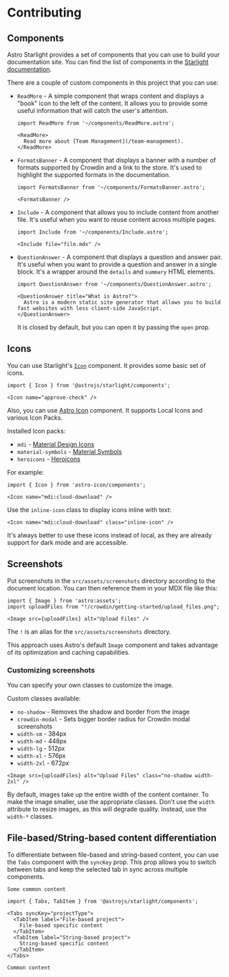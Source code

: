 # Contributing

## Components

Astro Starlight provides a set of components that you can use to build your documentation site. You can find the list of components in the [Starlight documentation](https://starlight.astro.build/guides/components/).

There are a couple of custom components in this project that you can use:

- `ReadMore` - A simple component that wraps content and displays a "book" icon to the left of the content. It allows you to provide some useful information that will catch the user's attention.

  ```mdx
  import ReadMore from '~/components/ReadMore.astro';

  <ReadMore>
    Read more about [Team Management](/team-management).
  </ReadMore>
  ```

- `FormatsBanner` - A component that displays a banner with a number of formats supported by Crowdin and a link to the store. It's used to highlight the supported formats in the documentation.

  ```mdx
  import FormatsBanner from '~/components/FormatsBanner.astro';

  <FormatsBanner />
  ```

- `Include` - A component that allows you to include content from another file. It's useful when you want to reuse content across multiple pages.

  ```mdx
  import Include from '~/components/Include.astro';

  <Include file="file.mdx" />
  ```

- `QuestionAnswer` - A component that displays a question and answer pair. It's useful when you want to provide a question and answer in a single block. It's a wrapper around the `details` and `summary` HTML elements.

  ```mdx
  import QuestionAnswer from '~/components/QuestionAnswer.astro';

  <QuestionAnswer title="What is Astro?">
    Astro is a modern static site generator that allows you to build fast websites with less client-side JavaScript.
  </QuestionAnswer>
  ```

  It is closed by default, but you can open it by passing the `open` prop.

## Icons

You can use Starlight's [`Icon`](https://starlight.astro.build/guides/components/#icon) component. It provides some basic set of icons.

```mdx
import { Icon } from '@astrojs/starlight/components';

<Icon name="approve-check" />
```

Also, you can use [Astro Icon](https://www.astroicon.dev/guides/components/) component. It supports Local Icons and various Icon Packs.

Installed Icon packs:

- `mdi` - [Material Design Icons](https://icones.js.org/collection/mdi)
- `material-symbols` - [Material Symbols](https://icones.js.org/collection/material-symbols)
- `heroicons` - [Heroicons](https://icones.js.org/collection/heroicons)

For example:

```mdx
import { Icon } from 'astro-icon/components';

<Icon name="mdi:cloud-download" />
```

Use the `inline-icon` class to display icons inline with text:

```mdx
<Icon name="mdi:cloud-download" class="inline-icon" />
```

It's always better to use these icons instead of local, as they are already support for dark mode and are accessible.

## Screenshots

Put screenshots in the `src/assets/screenshots` directory according to the document location. You can then reference them in your MDX file like this:

```mdx
import { Image } from 'astro:assets';
import uploadFiles from "!/crowdin/getting-started/upload_files.png";

<Image src={uploadFiles} alt="Upload Files" />
```

The `!` is an alias for the `src/assets/screenshots` directory.

This approach uses Astro's default `Image` component and takes advantage of its optimization and caching capabilities.

### Customizing screenshots

You can specify your own classes to customize the image.

Custom classes available:

- `no-shadow` - Removes the shadow and border from the image
- `crowdin-modal` - Sets bigger border radius for Crowdin modal screenshots
- `width-sm` - 384px
- `width-md` - 448px
- `width-lg` - 512px
- `width-xl` - 576px
- `width-2xl` - 672px

```mdx
<Image src={uploadFiles} alt="Upload Files" class="no-shadow width-2xl" />
```

By default, images take up the entire width of the content container. To make the image smaller, use the appropriate classes. Don't use the `width` attribute to resize images, as this will degrade quality. Instead, use the `width-*` classes.

## File-based/String-based content differentiation

To differentiate between file-based and string-based content, you can use the `Tabs` component with the `syncKey` prop. This prop allows you to switch between tabs and keep the selected tab in sync across multiple components.

```mdx
Some common content

import { Tabs, TabItem } from '@astrojs/starlight/components';

<Tabs syncKey="projectType">
  <TabItem label="File-based project">
    File-based specific content
  </TabItem>
  <TabItem label="String-based project">
    String-based specific content
  </TabItem>
</Tabs>

Common content
```
